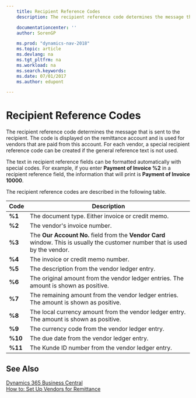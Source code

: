 ```yaml
---
    title: Recipient Reference Codes
    description: The recipient reference code determines the message that is sent to the recipient. The code is displayed on the remittance account and is used for vendors that are paid from this account.

    documentationcenter: ''
    author: SorenGP

    ms.prod: "dynamics-nav-2018"
    ms.topic: article
    ms.devlang: na
    ms.tgt_pltfrm: na
    ms.workload: na
    ms.search.keywords:
    ms.date: 07/01/2017
    ms.author: edupont

---
```

# Recipient Reference Codes
The recipient reference code determines the message that is sent to the recipient. The code is displayed on the remittance account and is used for vendors that are paid from this account. For each vendor, a special recipient reference code can be created if the general reference text is not used.  

The text in recipient reference fields can be formatted automatically with special codes. For example, if you enter **Payment of Invoice %2** in a recipient reference field, the information that will print is **Payment of Invoice 10000**.  

The recipient reference codes are described in the following table.  

|**Code**|Description|  
|--------------|---------------------------------------|  
|**%1**|The document type. Either invoice or credit memo.|  
|**%2**|The vendor's invoice number.|  
|**%3**|The **Our Account No.** field from the **Vendor Card** window. This is usually the customer number that is used by the vendor.|  
|**%4**|The invoice or credit memo number.|  
|**%5**|The description from the vendor ledger entry.|  
|**%6**|The original amount from the vendor ledger entries. The amount is shown as positive.|  
|**%7**|The remaining amount from the vendor ledger entries. The amount is shown as positive.|  
|**%8**|The local currency amount from the vendor ledger entry. The amount is shown as positive.|  
|**%9**|The currency code from the vendor ledger entry.|  
|**%10**|The due date from the vendor ledger entry.|  
|**%11**|The Kunde ID number from the vendor ledger entry.|  

## See Also
[Dynamics 365 Business Central](/dynamics365/business-central/)  
[How to: Set Up Vendors for Remittance](how-to-set-up-vendors-for-remittance.md)
